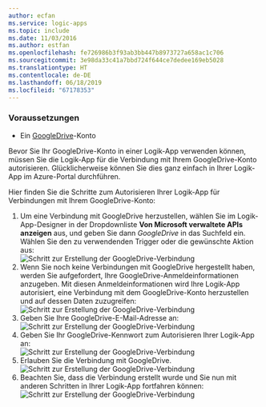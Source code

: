 ```yaml
---
author: ecfan
ms.service: logic-apps
ms.topic: include
ms.date: 11/03/2016
ms.author: estfan
ms.openlocfilehash: fe726986b3f93ab3bb447b8973727a658ac1c706
ms.sourcegitcommit: 3e98da33c41a7bbd724f644ce7dedee169eb5028
ms.translationtype: HT
ms.contentlocale: de-DE
ms.lasthandoff: 06/18/2019
ms.locfileid: "67178353"
---
```

### <a name="prerequisites"></a>Voraussetzungen
* Ein [GoogleDrive](https://www.google.com/drive/)-Konto  

Bevor Sie Ihr GoogleDrive-Konto in einer Logik-App verwenden können, müssen Sie die Logik-App für die Verbindung mit Ihrem GoogleDrive-Konto autorisieren. Glücklicherweise können Sie dies ganz einfach in Ihrer Logik-App im Azure-Portal durchführen.  

Hier finden Sie die Schritte zum Autorisieren Ihrer Logik-App für Verbindungen mit Ihrem GoogleDrive-Konto:  

1. Um eine Verbindung mit GoogleDrive herzustellen, wählen Sie im Logik-App-Designer in der Dropdownliste **Von Microsoft verwaltete APIs anzeigen** aus, und geben Sie dann *GoogleDrive* in das Suchfeld ein. Wählen Sie den zu verwendenden Trigger oder die gewünschte Aktion aus:  
   ![Schritt zur Erstellung der GoogleDrive-Verbindung](./media/connectors-create-api-googledrive/googledrive-1.png)  
2. Wenn Sie noch keine Verbindungen mit GoogleDrive hergestellt haben, werden Sie aufgefordert, Ihre GoogleDrive-Anmeldeinformationen anzugeben. Mit diesen Anmeldeinformationen wird Ihre Logik-App autorisiert, eine Verbindung mit dem GoogleDrive-Konto herzustellen und auf dessen Daten zuzugreifen:  
   ![Schritt zur Erstellung der GoogleDrive-Verbindung](./media/connectors-create-api-googledrive/googledrive-2.png)  
3. Geben Sie Ihre GoogleDrive-E-Mail-Adresse an:  
   ![Schritt zur Erstellung der GoogleDrive-Verbindung](./media/connectors-create-api-googledrive/googledrive-3.png)  
4. Geben Sie Ihr GoogleDrive-Kennwort zum Autorisieren Ihrer Logik-App an:  
   ![Schritt zur Erstellung der GoogleDrive-Verbindung](./media/connectors-create-api-googledrive/googledrive-4.png)
5. Erlauben Sie die Verbindung mit GoogleDrive.  
   ![Schritt zur Erstellung der GoogleDrive-Verbindung](./media/connectors-create-api-googledrive/googledrive-5.png)  
6. Beachten Sie, dass die Verbindung erstellt wurde und Sie nun mit anderen Schritten in Ihrer Logik-App fortfahren können:  
   ![Schritt zur Erstellung der GoogleDrive-Verbindung](./media/connectors-create-api-googledrive/googledrive-6.png)  

